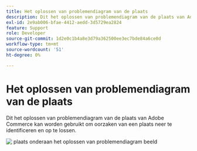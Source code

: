 ```yaml
---
title: Het oplossen van problemendiagram van de plaats
description: Dit het oplossen van problemendiagram van de plaats van Adobe Commerce kan worden gebruikt om oorzaken van een plaats neer te identificeren en op te lossen.
exl-id: 2e9ab006-bfae-4412-aedd-3d5729ea2824
feature: Support
role: Developer
source-git-commit: 1d2e0c1b4a8e3d79a362500ee3ec7bde84a6ce0d
workflow-type: tm+mt
source-wordcount: '51'
ht-degree: 0%

---
```


# Het oplossen van problemendiagram van de plaats

Dit het oplossen van problemendiagram van de plaats van Adobe Commerce kan worden gebruikt om oorzaken van een plaats neer te identificeren en op te lossen.

![&#x200B; plaats onderaan het oplossen van problemendiagram beeld &#x200B;](assets/updated_site_down_1.jpeg)
